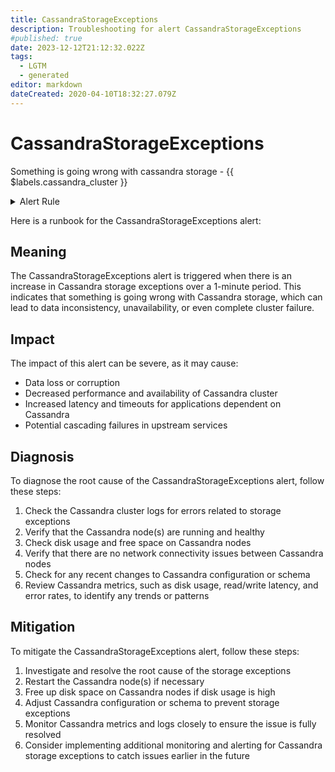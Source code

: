 ```yaml
---
title: CassandraStorageExceptions
description: Troubleshooting for alert CassandraStorageExceptions
#published: true
date: 2023-12-12T21:12:32.022Z
tags: 
  - LGTM
  - generated
editor: markdown
dateCreated: 2020-04-10T18:32:27.079Z
---
```


# CassandraStorageExceptions

Something is going wrong with cassandra storage - {{ $labels.cassandra_cluster }}

<details>
  <summary>Alert Rule</summary>

{{% rule "cassandra/instaclustr-cassandra-exporter.yml" "CassandraStorageExceptions" %}}

{{% comment %}}

```yaml
alert: CassandraStorageExceptions
expr: changes(cassandra_storage_exceptions_total[1m]) > 1
for: 0m
labels:
    severity: critical
annotations:
    summary: Cassandra storage exceptions (instance {{ $labels.instance }})
    description: |-
        Something is going wrong with cassandra storage - {{ $labels.cassandra_cluster }}
          VALUE = {{ $value }}
          LABELS = {{ $labels }}
    runbook: https://github.com/srerun/prometheus-alerts/blob/main/content/runbooks/instaclustr-cassandra-exporter/CassandraStorageExceptions.md

```

{{% /comment %}}

</details>


Here is a runbook for the CassandraStorageExceptions alert:

## Meaning

The CassandraStorageExceptions alert is triggered when there is an increase in Cassandra storage exceptions over a 1-minute period. This indicates that something is going wrong with Cassandra storage, which can lead to data inconsistency, unavailability, or even complete cluster failure.

## Impact

The impact of this alert can be severe, as it may cause:

* Data loss or corruption
* Decreased performance and availability of Cassandra cluster
* Increased latency and timeouts for applications dependent on Cassandra
* Potential cascading failures in upstream services

## Diagnosis

To diagnose the root cause of the CassandraStorageExceptions alert, follow these steps:

1. Check the Cassandra cluster logs for errors related to storage exceptions
2. Verify that the Cassandra node(s) are running and healthy
3. Check disk usage and free space on Cassandra nodes
4. Verify that there are no network connectivity issues between Cassandra nodes
5. Check for any recent changes to Cassandra configuration or schema
6. Review Cassandra metrics, such as disk usage, read/write latency, and error rates, to identify any trends or patterns

## Mitigation

To mitigate the CassandraStorageExceptions alert, follow these steps:

1. Investigate and resolve the root cause of the storage exceptions
2. Restart the Cassandra node(s) if necessary
3. Free up disk space on Cassandra nodes if disk usage is high
4. Adjust Cassandra configuration or schema to prevent storage exceptions
5. Monitor Cassandra metrics and logs closely to ensure the issue is fully resolved
6. Consider implementing additional monitoring and alerting for Cassandra storage exceptions to catch issues earlier in the future
